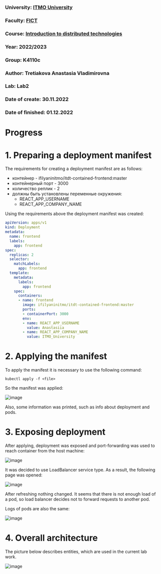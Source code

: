 ### University: [ITMO University](https://itmo.ru/ru/)
### Faculty: [FICT](https://fict.itmo.ru)
### Course: [Introduction to distributed technologies](https://github.com/itmo-ict-faculty/introduction-to-distributed-technologies)
### Year: 2022/2023
### Group: K4110c
### Author: Tretiakova Anastasia Vladimirovna
### Lab: Lab2
### Date of create: 30.11.2022
### Date of finished: 01.12.2022

# Progress
# 1. Preparing a deployment manifest
The requirements for creating a deployment manifest are as follows:
- контейнер - ifilyaninitmo/itdt-contained-frontend:master
- контейнерный порт - 3000
- количество реплик - 2
- должны быть установлены переменные окружения:
  - REACT_APP_USERNAME
  - REACT_APP_COMPANY_NAME

Using the requirements above the deployment manifest was created:

```yaml
apiVersion: apps/v1
kind: Deployment
metadata:
  name: frontend
  labels:
    app: frontend
spec:
  replicas: 2
  selector:
    matchLabels:
      app: frontend
  template:
    metadata:
      labels:
        app: frontend
    spec:
      containers:
      - name: frontend
        image: ifilyaninitmo/itdt-contained-frontend:master
        ports:
        - containerPort: 3000
        env:
        - name: REACT_APP_USERNAME
          value: Anastasiia
        - name: REACT_APP_COMPANY_NAME
          value: ITMO_University
```
 
# 2. Applying the manifest
To apply the manifest it is necessary to use the following command:

```
kubectl apply -f <file>
```

So the manifest was applied:

![image](https://user-images.githubusercontent.com/44613206/204882575-15f40a93-85d7-4b77-9374-d1ee518fd022.png)

Also, some information was printed, such as info about deployment and pods.

# 3. Exposing deployment
After applying, deployment was exposed and port-forwarding was used to reach container from the host machine:

![image](https://user-images.githubusercontent.com/44613206/204884466-f3303376-9ea1-4053-a7e3-af2c755febb1.png)

It was decided to use LoadBalancer service type. As a result, the following page was opened:

![image](https://user-images.githubusercontent.com/44613206/204884382-30a4e6c0-322f-4420-a2c7-1ce47f663436.png)

After refreshing nothing changed. It seems that there is not enough load of a pod, so load balancer decides not to forward requests to another pod.

Logs of pods are also the same:

![image](https://user-images.githubusercontent.com/44613206/204885157-db75e971-b208-4b83-932c-b17d05bc57c6.png)

# 4. Overall architecture
The picture below describes entities, which are used in the current lab work.

![image](https://user-images.githubusercontent.com/44613206/204887745-63bdb9ba-df31-4004-a1e7-f8c156589776.png)

